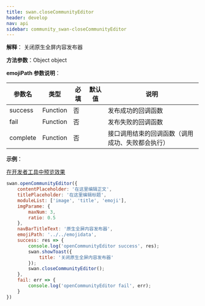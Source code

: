 ```yaml
---
title: swan.closeCommunityEditor
header: develop
nav: api
sidebar: community_swan-closeCommunityEditor
---
```

 

**解释**： 关闭原生全屏内容发布器

**方法参数**：Object object

**emojiPath 参数说明**：

|参数名 |类型  |必填 | 默认值 |说明|
|---- | ---- | ---- | ----|----|
|success  |  Function  | 否 | |发布成功的回调函数|
|fail  |  Function  | 否 | |发布失败的回调函数|
|complete  |  Function  | 否 | |接口调用结束的回调函数（调用成功、失败都会执行）|

**示例**：

<a href="swanide://fragment/063a4b74f84b571ffff57f805a1f15d41563779692092" title="在开发者工具中预览效果" target="_self">在开发者工具中预览效果</a>

```js
swan.openCommunityEditor({
    contentPlaceholder: '在这里编辑正文',
    titlePlaceholder: '在这里编辑标题',
    moduleList: ['image', 'title', 'emoji'],
    imgParame: {
        maxNum: 3,
        ratio: 0.5
    },
    navBarTitleText: '原生全屏内容发布器',
    emojiPath: '../../emojidata',
    success: res => {
        console.log('openCommunityEditor success', res);
        swan.showToast({
            title: '关闭原生全屏内容发布器'
        });
        swan.closeCommunityEditor();
    },
    fail: err => {
        console.log('openCommunityEditor fail', err);
    }
})
```